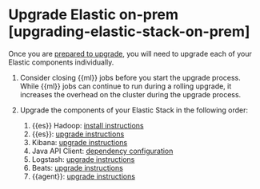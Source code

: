 # Upgrade Elastic on-prem [upgrading-elastic-stack-on-prem]

Once you are [prepared to upgrade](../../../deploy-manage/upgrade/deployment-or-cluster.md), you will need to upgrade each of your Elastic components individually.

1. Consider closing {{ml}} jobs before you start the upgrade process. While {{ml}} jobs can continue to run during a rolling upgrade, it increases the overhead on the cluster during the upgrade process.
2. Upgrade the components of your Elastic Stack in the following order:

    1. {{es}} Hadoop: [install instructions](elasticsearch-hadoop://docs/reference/ingestion-tools/elasticsearch-hadoop/installation.md)
    2. {{es}}: [upgrade instructions](../../../deploy-manage/upgrade/deployment-or-cluster.md)
    3. Kibana: [upgrade instructions](../../../deploy-manage/upgrade/deployment-or-cluster.md)
    4. Java API Client: [dependency configuration](elasticsearch-java://docs/reference/elasticsearch/elasticsearch-client-java-api-client/installation.md#maven)
    5. Logstash: [upgrade instructions](logstash://docs/reference/ingestion-tools/logstash/upgrading-logstash.md)
    6. Beats: [upgrade instructions](beats://docs/reference/ingestion-tools/beats-libbeat/upgrading.md)
    7. {{agent}}: [upgrade instructions](docs-content://docs/reference/ingestion-tools/fleet/upgrade-elastic-agent.md)


